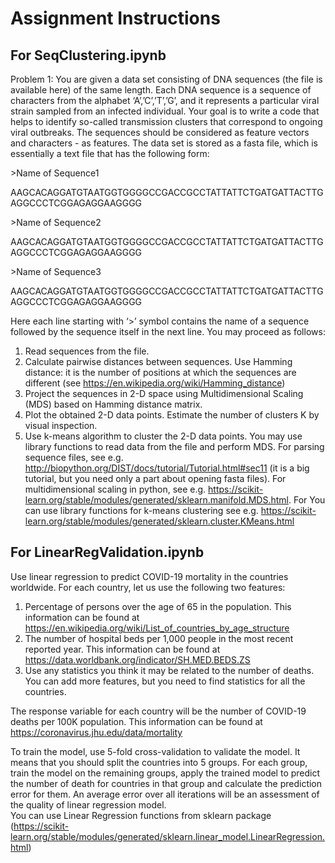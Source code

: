 # Assignment Instructions
## For SeqClustering.ipynb
Problem 1: You are given a data set consisting of DNA sequences (the file is available here) of the same length. Each DNA sequence is a sequence of characters from the alphabet ‘A’,’C’,’T’,’G’, and it represents a particular viral strain sampled from an infected individual. Your goal is to write a code that helps to identify so-called transmission clusters that correspond to ongoing viral outbreaks.
The sequences should be considered as feature vectors and characters - as features.  The data set is stored as a fasta file, which is essentially a text file that has the following form:

\>Name of Sequence1

AAGCACAGGATGTAATGGTGGGGCCGACCGCCTATTATTCTGATGATTACTTGAGGCCCTCGGAGAGGAAGGGG

\>Name of Sequence2

AAGCACAGGATGTAATGGTGGGGCCGACCGCCTATTATTCTGATGATTACTTGAGGCCCTCGGAGAGGAAGGGG

\>Name of Sequence3

AAGCACAGGATGTAATGGTGGGGCCGACCGCCTATTATTCTGATGATTACTTGAGGCCCTCGGAGAGGAAGGGG

Here each line starting with ‘>’ symbol contains the name of a sequence followed by the sequence itself in the next line. 
You may proceed as follows:
1) Read sequences from the file. 
2) Calculate pairwise distances between sequences. Use Hamming distance: it is the number of positions at which the sequences are different (see https://en.wikipedia.org/wiki/Hamming_distance)
3) Project the sequences in 2-D space using Multidimensional Scaling (MDS) based on Hamming distance matrix.
4) Plot the obtained 2-D data points. Estimate the number of clusters K by visual inspection. 
5) Use k-means algorithm to cluster the 2-D data points.
You may use library functions to read data from the file and perform MDS. For parsing sequence files, see e.g. http://biopython.org/DIST/docs/tutorial/Tutorial.html#sec11 (it is a big tutorial, but you need only a part about opening fasta files). For multidimensional scaling in python, see e.g. https://scikit-learn.org/stable/modules/generated/sklearn.manifold.MDS.html. For 
You can use library functions for k-means clustering see e.g. https://scikit-learn.org/stable/modules/generated/sklearn.cluster.KMeans.html

## For LinearRegValidation.ipynb
Use linear regression to predict COVID-19 mortality in the countries worldwide. For each country, let us use the following two features:
1)	Percentage of persons over the age of 65 in the population. This information can be found at https://en.wikipedia.org/wiki/List_of_countries_by_age_structure
2)	The number of hospital beds per 1,000 people in the most recent reported year. This information can be found at https://data.worldbank.org/indicator/SH.MED.BEDS.ZS
3)	Use any statistics you think it may be related to the number of deaths. You can add more features, but you need to find statistics for all the countries. 

The response variable for each country will be the number of COVID-19 deaths per 100K population. This information can be found at https://coronavirus.jhu.edu/data/mortality

To train the model, use 5-fold cross-validation to validate the model. It means that you should split the countries into 5 groups. For each group, train the model on the remaining groups, apply the trained model to predict the number of death for countries in that group and calculate the prediction error for them. 
An average error over all iterations will be an assessment of the quality of linear regression model.   
You can use Linear Regression functions from sklearn package (https://scikit-learn.org/stable/modules/generated/sklearn.linear_model.LinearRegression.html) 
